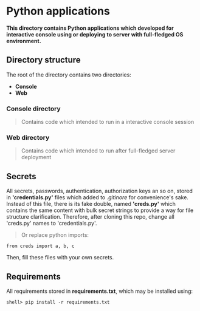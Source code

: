 # Python applications
**This directory contains Python applications which developed for interactive console using or deploying to server with full-fledged OS environment.**

## Directory structure
The root of the directory contains two directories: 

* **Console**
* **Web**

### Console directory
> Contains code which intended to run in a interactive console session

### Web directory
> Contains code which intended to run after full-fledged server deployment

## Secrets
All secrets, passwords, authentication, authorization keys an so on, stored in **'credentials.py'** files which added to *.gitinore* for convenience's sake. Instead of this file, there is its fake double, named **'creds.py'** which contains the same content with bulk secret strings to provide a way for file structure clarification. Therefore,  after cloning this repo, change all 'creds.py' names to 'credentials.py'.
>Or replace python imports:

    from creds import a, b, c
Then, fill these files with your own secrets.  

## Requirements
All requirements stored in **requirements.txt**, which may be installed using:

    shell> pip install -r requirements.txt
